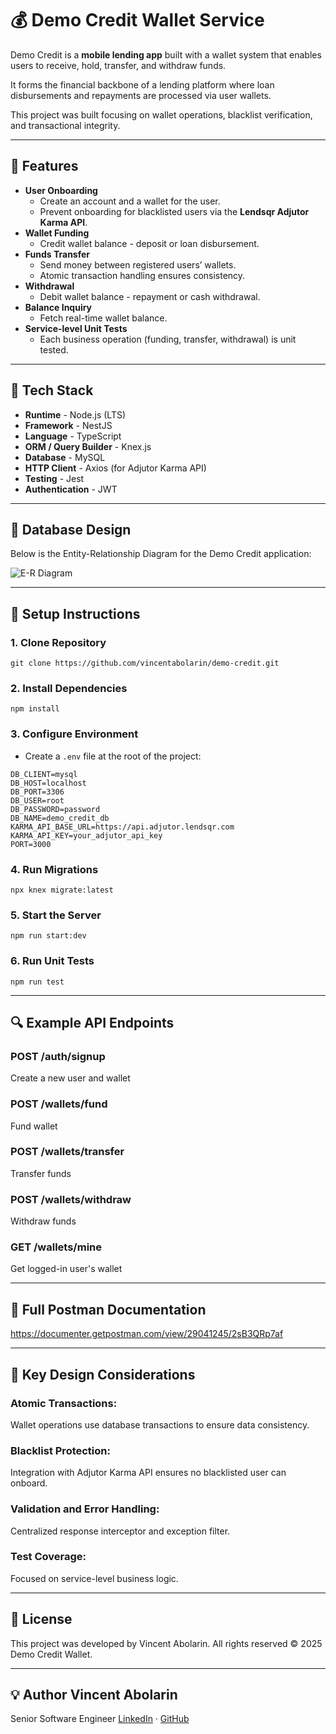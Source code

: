 # 💰 Demo Credit Wallet Service

Demo Credit is a **mobile lending app** built with a wallet system that enables users to receive, hold, transfer, and withdraw funds.

It forms the financial backbone of a lending platform where loan disbursements and repayments are processed via user wallets.

This project was built focusing on wallet operations, blacklist verification, and transactional integrity.

---

## 🚀 Features

- **User Onboarding**
  - Create an account and a wallet for the user.
  - Prevent onboarding for blacklisted users via the **Lendsqr Adjutor Karma API**.
- **Wallet Funding**
  - Credit wallet balance - deposit or loan disbursement.
- **Funds Transfer**
  - Send money between registered users’ wallets.
  - Atomic transaction handling ensures consistency.
- **Withdrawal**
  - Debit wallet balance - repayment or cash withdrawal.
- **Balance Inquiry**
  - Fetch real-time wallet balance.
- **Service-level Unit Tests**
  - Each business operation (funding, transfer, withdrawal) is unit tested.

---

## 🧱 Tech Stack

- **Runtime** - Node.js (LTS)
- **Framework** - NestJS
- **Language** - TypeScript
- **ORM / Query Builder** - Knex.js
- **Database** - MySQL
- **HTTP Client** - Axios (for Adjutor Karma API)
- **Testing** - Jest
- **Authentication** - JWT

---

## 🧩 Database Design

Below is the Entity-Relationship Diagram for the Demo Credit application:

![E-R Diagram](assets/e-r-diagram.png)

---

## 🔌 Setup Instructions

### 1. Clone Repository

`git clone https://github.com/vincentabolarin/demo-credit.git`

### 2. Install Dependencies

`npm install`

### 3. Configure Environment

- Create a `.env` file at the root of the project:

```
DB_CLIENT=mysql
DB_HOST=localhost
DB_PORT=3306
DB_USER=root
DB_PASSWORD=password
DB_NAME=demo_credit_db
KARMA_API_BASE_URL=https://api.adjutor.lendsqr.com
KARMA_API_KEY=your_adjutor_api_key
PORT=3000
```

### 4. Run Migrations

`npx knex migrate:latest`

### 5. Start the Server

`npm run start:dev`

### 6. Run Unit Tests

`npm run test`

---

## 🔍 Example API Endpoints

### POST /auth/signup

Create a new user and wallet

### POST /wallets/fund

Fund wallet

### POST /wallets/transfer

Transfer funds

### POST /wallets/withdraw

Withdraw funds

### GET /wallets/mine

Get logged-in user's wallet

---

## 📃 Full Postman Documentation

https://documenter.getpostman.com/view/29041245/2sB3QRp7af

---

## 🧠 Key Design Considerations

### Atomic Transactions:

Wallet operations use database transactions to ensure data consistency.

### Blacklist Protection:

Integration with Adjutor Karma API ensures no blacklisted user can onboard.

### Validation and Error Handling:

Centralized response interceptor and exception filter.

### Test Coverage:

Focused on service-level business logic.

---

## 🧾 License

This project was developed by Vincent Abolarin.
All rights reserved © 2025
Demo Credit Wallet.

---

## 💡 Author Vincent Abolarin

Senior Software Engineer
[LinkedIn](https://www.linkedin.com/in/vincentabolarin) · [GitHub](https://www.github.com/vincentabolarin)

